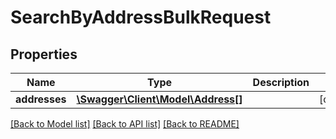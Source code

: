# SearchByAddressBulkRequest

## Properties
Name | Type | Description | Notes
------------ | ------------- | ------------- | -------------
**addresses** | [**\Swagger\Client\Model\Address[]**](Address.md) |  | [optional] 

[[Back to Model list]](../../README.md#documentation-for-models) [[Back to API list]](../../README.md#documentation-for-api-endpoints) [[Back to README]](../../README.md)

